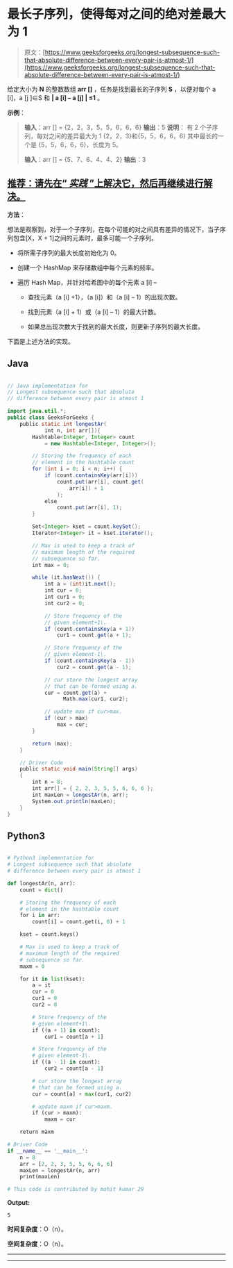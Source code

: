 # 最长子序列，使得每对之间的绝对差最大为 1

> 原文：[https://www.geeksforgeeks.org/longest-subsequence-such-that-absolute-difference-between-every-pair-is-atmost-1/](https://www.geeksforgeeks.org/longest-subsequence-such-that-absolute-difference-between-every-pair-is-atmost-1/)

给定大小为 **N** 的整数数组 **arr []** ，任务是找到最长的子序列 **S** ，以便对每个 a [i]，a [j ]∈S 和 **| a [i] – a [j] | ≤1** 。

**示例**：

> **输入**：arr [] = {2，2，3，5，5，6，6，6}
> **输出**：5
> **说明**：
> 有 2 个子序列，每对之间的差异最大为 1
> {2，2，3}和{5，5，6，6，6}
> 其中最长的一个是 {5，5，6，6，6}，长度为 5。
> 
> **输入**：arr [] = {5、7、6、4、4、2}
> **输出**：3

## [推荐：请先在“ ***<u>实践</u>*** ”上解决它，然后再继续进行解决。](https://practice.geeksforgeeks.org/problems/longest-consecutive-subsequence/0)

**方法**：

想法是观察到，对于一个子序列，在每个可能的对之间具有差异的情况下，当子序列包含[X，X + 1]之间的元素时，最多可能一个子序列。

*   将所需子序列的最大长度初始化为 0。

*   创建一个 HashMap 来存储数组中每个元素的频率。

*   遍历 Hash Map，并针对哈希图中的每个元素 a [i] –

    *   查找元素（a [i] +1），（a [i]）和（a [i] – 1）的出现次数。

    *   找到元素（a [i] + 1）或（a [i] – 1）的最大计数。

    *   如果总出现次数大于找到的最大长度，则更新子序列的最大长度。

下面是上述方法的实现。

## Java

```java

// Java implementation for  
// Longest subsequence such that absolute 
// difference between every pair is atmost 1 

import java.util.*; 
public class GeeksForGeeks { 
    public static int longestAr( 
            int n, int arr[]){ 
        Hashtable<Integer, Integer> count 
            = new Hashtable<Integer, Integer>(); 

        // Storing the frequency of each 
        // element in the hashtable count 
        for (int i = 0; i < n; i++) { 
            if (count.containsKey(arr[i])) 
                count.put(arr[i], count.get( 
                    arr[i]) + 1
                ); 
            else
                count.put(arr[i], 1); 
        } 

        Set<Integer> kset = count.keySet(); 
        Iterator<Integer> it = kset.iterator(); 

        // Max is used to keep a track of 
        // maximum length of the required  
        // subsequence so far. 
        int max = 0; 

        while (it.hasNext()) { 
            int a = (int)it.next(); 
            int cur = 0; 
            int cur1 = 0; 
            int cur2 = 0; 

            // Store frequency of the 
            // given element+1\. 
            if (count.containsKey(a + 1)) 
                cur1 = count.get(a + 1); 

            // Store frequency of the 
            // given element-1\. 
            if (count.containsKey(a - 1)) 
                cur2 = count.get(a - 1); 

            // cur store the longest array  
            // that can be formed using a. 
            cur = count.get(a) + 
                  Math.max(cur1, cur2); 

            // update max if cur>max. 
            if (cur > max) 
                max = cur; 
        } 

        return (max); 
    } 

    // Driver Code 
    public static void main(String[] args) 
    { 
        int n = 8; 
        int arr[] = { 2, 2, 3, 5, 5, 6, 6, 6 }; 
        int maxLen = longestAr(n, arr); 
        System.out.println(maxLen); 
    } 
} 

```

## Python3

```py

# Python3 implementation for 
# Longest subsequence such that absolute 
# difference between every pair is atmost 1 

def longestAr(n, arr): 
    count = dict() 

    # Storing the frequency of each 
    # element in the hashtable count 
    for i in arr: 
        count[i] = count.get(i, 0) + 1

    kset = count.keys() 

    # Max is used to keep a track of 
    # maximum length of the required 
    # subsequence so far. 
    maxm = 0

    for it in list(kset): 
        a = it 
        cur = 0
        cur1 = 0
        cur2 = 0

        # Store frequency of the 
        # given element+1\. 
        if ((a + 1) in count): 
            cur1 = count[a + 1] 

        # Store frequency of the 
        # given element-1\. 
        if ((a - 1) in count): 
            cur2 = count[a - 1] 

        # cur store the longest array 
        # that can be formed using a. 
        cur = count[a] + max(cur1, cur2) 

        # update maxm if cur>maxm. 
        if (cur > maxm): 
            maxm = cur 

    return maxm 

# Driver Code 
if __name__ == '__main__': 
    n = 8
    arr = [2, 2, 3, 5, 5, 6, 6, 6] 
    maxLen = longestAr(n, arr) 
    print(maxLen) 

# This code is contributed by mohit kumar 29 

```

**Output:**

```
5

```

**时间复杂度**：O（n）。

**空间复杂度**：O（n）。



* * *

* * *



